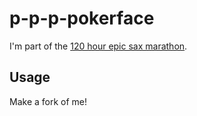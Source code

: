 # p-p-p-pokerface

I'm part of the [120 hour epic sax marathon](http://iloveponies.github.com/120-hour-epic-sax-marathon/).

## Usage

Make a fork of me!
